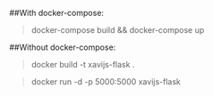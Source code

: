 
##With docker-compose:
    
> docker-compose build && docker-compose up

##Without docker-compose:

> docker build -t xavijs-flask .

> docker run -d -p 5000:5000 xavijs-flask